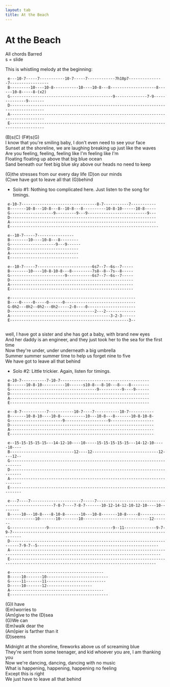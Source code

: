 ```yaml
---
layout: tab
title: At the Beach
---
```

# At the Beach

All chords Barred  
s = slide  
  
This is whistling melody at the
beginning:  

``` 
 e---10-7-----7-----------10-7-----7------------7h10p7---------------7-----------------
 B---------10----10-8-----------10----10-8---8--------------------8------10-8-----8-(x2)
 G---------------------------------------------9--------------7-9--------------9-------
 D-------------------------------------------------------------------------------------
 A-------------------------------------------------------------------------------------
 E-------------------------------------------------------------------------------------
```

(B)s(C) (F\#)s(G)  
I know that you're smiling baby, I don't even need to see your face  
Sunset at the shoreline, we are laughing breaking up just like the
waves  
Are you feeling, feeling, feeling like I'm feeling like I'm  
Floating floating up above that big blue ocean  
Sand beneath our feet big blue sky above our heads no need to keep  
  
(G)the stresses from our every day life (D)on our minds  
(C)we have got to leave all that (G)behind  
  

  - Solo \#1: Nothing too complicated here. Just listen to the song for
    timings.

<!-- end list -->

``` 
 e-10-7---------------------------------8-7-----------7-----------
 B-------10-8---10-8---8--10-8---8----------10-8-10------10-8-----
 G-------------------9---------9---9--------------------------9---
 D----------------------------------------------------------------
 A----------------------------------------------------------------                      
 E-----------------------------------------------------------------
 
 e--10-7-----7----------------
 B--------10----10-8---8--------
 G--------------------9---9------
 D------------------------------
 A------------------------------
 E------------------------------
   
 e--10-7-----7------------------------6s7--7--6s--7-----
 B--------10----10-8-10-8---8---------7s8--8--7s--8-----
 G------------------------9-----------6s7--7--6s--7-----
 D------------------------------------------------------
 A------------------------------------------------------
 E------------------------------------------------------
 
 e-------------------------------------------------------
 B----0-----0-----0------0-------------------------------
 G-0h2---0h2--0h2---0h2-----2-0----0---------------------
 D-------------------------------------2---2-------------
 A--------------------------------------------3-2-3------
 E----------------------------------------------------3--
 
```

well, I have got a sister and she has got a baby, with brand new eyes  
And her daddy is an engineer, and they just took her to the sea for the
first time  
Now they're under, under underneath a big umbrella  
Summer summer summer time to help us forget nine to five  
We have got to leave all that behind  
  

  - Solo \#2: Little trickier. Again, listen for timings.

<!-- end list -->

``` 
 e-10-7-----------7-10-7---------------------------------------
 B-------10-8-10----------10------s10-8---8-10---8----8--------
 G--------------------------------------9----------9----9------
 D-------------------------------------------------------------
 A-------------------------------------------------------------
 E-------------------------------------------------------------
 
 e--8-7-----------7-----------10-7----7-----------10-7-----------
 B-------10-8-10----10-8-----------10---10-8---8-------10-8-10-8-
 G-----------------------9-------------------9-------------------
 D---------------------------------------------------------------
 A---------------------------------------------------------------
 E---------------------------------------------------------------
 
 e--15-15-15-15-15---14-12-10----10-----15-15-15-15-15---14-12-10-----10----
 B----------------------------12----12-----------------------------12----12--
 G---------------------------------------------------------------------------
 D---------------------------------------------------------------------------
 A---------------------------------------------------------------------------
 E---------------------------------------------------------------------------
 
 e---7----7----------------------7-----7---------------------------------------------------7-8-7----7-8-7-------10-12-14-12-10-12-10----10--------
 B-----10---10-8----8-10-8-------10---10-8-------10-8-----8------------------------10-------10--------10-----------------------------12-------
 G----------------9----------------------------9--11--------------9-7-9-7--------------------------------------------------------------------------
 D--------------------------------------------------------------------------7-9-7--5-----------------------------------------------------
 A----------------------------------------------------------------------------------------------------------------------------------------
 E--------------------------------------------------------------------------------------------------------------------------------------
 
 e-----------------------------------------
 B-----10-------10---------------------------
 G-----11-------11--------------------------
 D-----10-------12--------------------
 A-----------------------------------------
 E-------------------------------------------
```

(G)I have  
(Em)worries to  
(Am)give to the (D)sea  
(G)We can  
(Em)walk dear the  
(Am)pier is farther than it  
(D)seems  
  
Midnight at the shoreline, fireworks above us of screaming blue  
They're sent from some teenager, and kid whoever you are, I am thanking
you  
Now we're dancing, dancing, dancing with no music  
What is happening, happening, happening no feeling  
Except this is right  
We just have to leave all that behind

